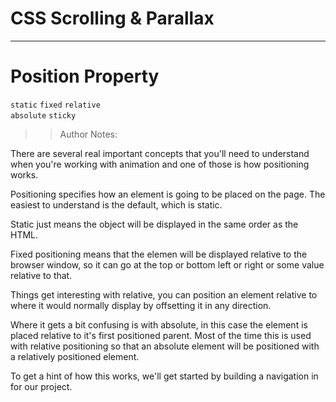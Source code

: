 <!-- .slide: data-state="title" -->

# CSS Scrolling &amp; Parallax

---

# Position Property

<code class="code-primary fragment">static</code> <code class="fragment">fixed</code>
<code class="fragment">relative</code> <br> <code class="fragment">absolute</code>
 <code class="fragment code-warning ">sticky</code>

> > Author Notes:

There are several real important concepts that you'll need to understand when you're working with animation and one of those is how positioning works.

Positioning specifies how an element is going to be placed on the page. The easiest to understand is the default, which is static.

Static just means the object will be displayed in the same order as the HTML.

Fixed positioning means that the elemen will be displayed relative to the browser window, so it can go at the top or bottom left or right or some value relative to that.

Things get interesting with relative, you can position an element relative to where it would normally display by offsetting it in any direction.

Where it gets a bit confusing is with absolute, in this case the element is placed relative to it's first positioned parent. Most of the time this is used with relative positioning so that an absolute element will be positioned with a relatively positioned element.


To get a hint of how this works, we'll get started by building a navigation in for our project.

